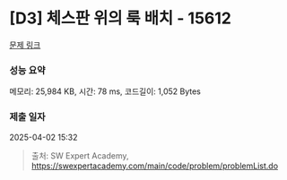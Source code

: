 # [D3] 체스판 위의 룩 배치 - 15612 

[문제 링크](https://swexpertacademy.com/main/code/problem/problemDetail.do?contestProbId=AYOBfxwaAXsDFATW) 

### 성능 요약

메모리: 25,984 KB, 시간: 78 ms, 코드길이: 1,052 Bytes

### 제출 일자

2025-04-02 15:32



> 출처: SW Expert Academy, https://swexpertacademy.com/main/code/problem/problemList.do